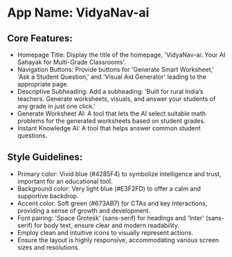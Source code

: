 # **App Name**: VidyaNav-ai

## Core Features:

- Homepage Title: Display the title of the homepage, 'VidyaNav-ai: Your AI Sahayak for Multi-Grade Classrooms'.
- Navigation Buttons: Provide buttons for 'Generate Smart Worksheet,' 'Ask a Student Question,' and 'Visual Aid Generator' leading to the appropriate page.
- Descriptive Subheading: Add a subheading: 'Built for rural India’s teachers. Generate worksheets, visuals, and answer your students of any grade in just one click.'
- Generate Worksheet AI: A tool that lets the AI select suitable math problems for the generated worksheets based on student grades.
- Instant Knowledge AI: A tool that helps answer common student questions.

## Style Guidelines:

- Primary color: Vivid blue (#4285F4) to symbolize intelligence and trust, important for an educational tool.
- Background color: Very light blue (#E3F2FD) to offer a calm and supportive backdrop.
- Accent color: Soft green (#673AB7) for CTAs and key interactions, providing a sense of growth and development.
- Font pairing: 'Space Grotesk' (sans-serif) for headings and 'Inter' (sans-serif) for body text, ensure clear and modern readability.
- Employ clean and intuitive icons to visually represent actions.
- Ensure the layout is highly responsive, accommodating various screen sizes and resolutions.